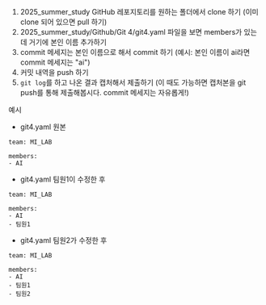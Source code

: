 1. 2025_summer_study GitHub 레포지토리를 원하는 폴더에서 clone 하기 (이미 clone 되어 있으면 pull 하기)
2. 2025_summer_study/Github/Git 4/git4.yaml 파일을 보면 members가 있는데 거기에 본인 이름 추가하기
3. commit 메세지는 본인 이름으로 해서 commit 하기 (예시: 본인 이름이 ai라면 commit 메세지는 "ai")
4. 커밋 내역을 push 하기
5. `git log`를 하고 나온 결과 캡처해서 제출하기 (이 때도 가능하면 캡처본을 git push를 통해 제출해봅시다. commit 메세지는 자유롭게!)

예시
* git4.yaml 원본
```
team: MI_LAB

members:
- AI
```
* git4.yaml 팀원1이 수정한 후
```
team: MI_LAB

members:
- AI
- 팀원1
```

* git4.yaml 팀원2가 수정한 후
```
team: MI_LAB

members:
- AI
- 팀원1
- 팀원2
```
